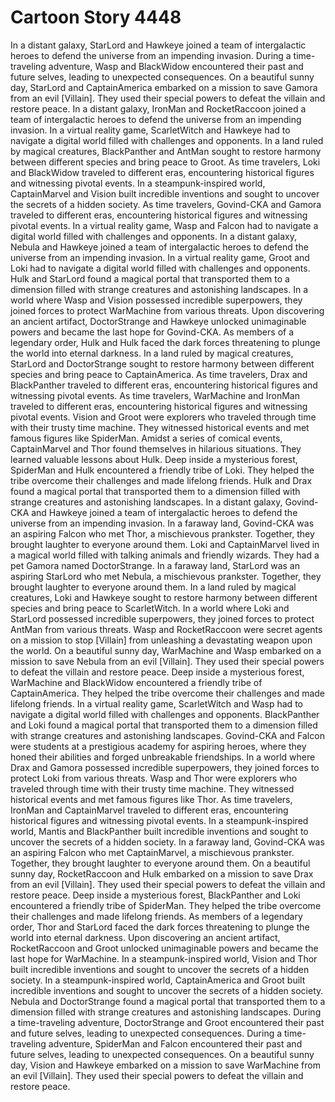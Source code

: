 # Cartoon Story 4448

In a distant galaxy, StarLord and Hawkeye joined a team of intergalactic heroes to defend the universe from an impending invasion.
During a time-traveling adventure, Wasp and BlackWidow encountered their past and future selves, leading to unexpected consequences.
On a beautiful sunny day, StarLord and CaptainAmerica embarked on a mission to save Gamora from an evil [Villain]. They used their special powers to defeat the villain and restore peace.
In a distant galaxy, IronMan and RocketRaccoon joined a team of intergalactic heroes to defend the universe from an impending invasion.
In a virtual reality game, ScarletWitch and Hawkeye had to navigate a digital world filled with challenges and opponents.
In a land ruled by magical creatures, BlackPanther and AntMan sought to restore harmony between different species and bring peace to Groot.
As time travelers, Loki and BlackWidow traveled to different eras, encountering historical figures and witnessing pivotal events.
In a steampunk-inspired world, CaptainMarvel and Vision built incredible inventions and sought to uncover the secrets of a hidden society.
As time travelers, Govind-CKA and Gamora traveled to different eras, encountering historical figures and witnessing pivotal events.
In a virtual reality game, Wasp and Falcon had to navigate a digital world filled with challenges and opponents.
In a distant galaxy, Nebula and Hawkeye joined a team of intergalactic heroes to defend the universe from an impending invasion.
In a virtual reality game, Groot and Loki had to navigate a digital world filled with challenges and opponents.
Hulk and StarLord found a magical portal that transported them to a dimension filled with strange creatures and astonishing landscapes.
In a world where Wasp and Vision possessed incredible superpowers, they joined forces to protect WarMachine from various threats.
Upon discovering an ancient artifact, DoctorStrange and Hawkeye unlocked unimaginable powers and became the last hope for Govind-CKA.
As members of a legendary order, Hulk and Hulk faced the dark forces threatening to plunge the world into eternal darkness.
In a land ruled by magical creatures, StarLord and DoctorStrange sought to restore harmony between different species and bring peace to CaptainAmerica.
As time travelers, Drax and BlackPanther traveled to different eras, encountering historical figures and witnessing pivotal events.
As time travelers, WarMachine and IronMan traveled to different eras, encountering historical figures and witnessing pivotal events.
Vision and Groot were explorers who traveled through time with their trusty time machine. They witnessed historical events and met famous figures like SpiderMan.
Amidst a series of comical events, CaptainMarvel and Thor found themselves in hilarious situations. They learned valuable lessons about Hulk.
Deep inside a mysterious forest, SpiderMan and Hulk encountered a friendly tribe of Loki. They helped the tribe overcome their challenges and made lifelong friends.
Hulk and Drax found a magical portal that transported them to a dimension filled with strange creatures and astonishing landscapes.
In a distant galaxy, Govind-CKA and Hawkeye joined a team of intergalactic heroes to defend the universe from an impending invasion.
In a faraway land, Govind-CKA was an aspiring Falcon who met Thor, a mischievous prankster. Together, they brought laughter to everyone around them.
Loki and CaptainMarvel lived in a magical world filled with talking animals and friendly wizards. They had a pet Gamora named DoctorStrange.
In a faraway land, StarLord was an aspiring StarLord who met Nebula, a mischievous prankster. Together, they brought laughter to everyone around them.
In a land ruled by magical creatures, Loki and Hawkeye sought to restore harmony between different species and bring peace to ScarletWitch.
In a world where Loki and StarLord possessed incredible superpowers, they joined forces to protect AntMan from various threats.
Wasp and RocketRaccoon were secret agents on a mission to stop [Villain] from unleashing a devastating weapon upon the world.
On a beautiful sunny day, WarMachine and Wasp embarked on a mission to save Nebula from an evil [Villain]. They used their special powers to defeat the villain and restore peace.
Deep inside a mysterious forest, WarMachine and BlackWidow encountered a friendly tribe of CaptainAmerica. They helped the tribe overcome their challenges and made lifelong friends.
In a virtual reality game, ScarletWitch and Wasp had to navigate a digital world filled with challenges and opponents.
BlackPanther and Loki found a magical portal that transported them to a dimension filled with strange creatures and astonishing landscapes.
Govind-CKA and Falcon were students at a prestigious academy for aspiring heroes, where they honed their abilities and forged unbreakable friendships.
In a world where Drax and Gamora possessed incredible superpowers, they joined forces to protect Loki from various threats.
Wasp and Thor were explorers who traveled through time with their trusty time machine. They witnessed historical events and met famous figures like Thor.
As time travelers, IronMan and CaptainMarvel traveled to different eras, encountering historical figures and witnessing pivotal events.
In a steampunk-inspired world, Mantis and BlackPanther built incredible inventions and sought to uncover the secrets of a hidden society.
In a faraway land, Govind-CKA was an aspiring Falcon who met CaptainMarvel, a mischievous prankster. Together, they brought laughter to everyone around them.
On a beautiful sunny day, RocketRaccoon and Hulk embarked on a mission to save Drax from an evil [Villain]. They used their special powers to defeat the villain and restore peace.
Deep inside a mysterious forest, BlackPanther and Loki encountered a friendly tribe of SpiderMan. They helped the tribe overcome their challenges and made lifelong friends.
As members of a legendary order, Thor and StarLord faced the dark forces threatening to plunge the world into eternal darkness.
Upon discovering an ancient artifact, RocketRaccoon and Groot unlocked unimaginable powers and became the last hope for WarMachine.
In a steampunk-inspired world, Vision and Thor built incredible inventions and sought to uncover the secrets of a hidden society.
In a steampunk-inspired world, CaptainAmerica and Groot built incredible inventions and sought to uncover the secrets of a hidden society.
Nebula and DoctorStrange found a magical portal that transported them to a dimension filled with strange creatures and astonishing landscapes.
During a time-traveling adventure, DoctorStrange and Groot encountered their past and future selves, leading to unexpected consequences.
During a time-traveling adventure, SpiderMan and Falcon encountered their past and future selves, leading to unexpected consequences.
On a beautiful sunny day, Vision and Hawkeye embarked on a mission to save WarMachine from an evil [Villain]. They used their special powers to defeat the villain and restore peace.